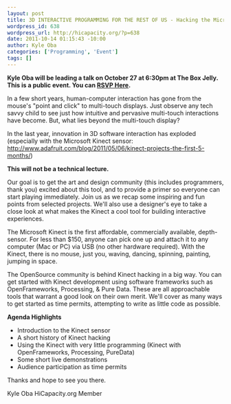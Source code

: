 ```yaml
--- 
layout: post
title: 3D INTERACTIVE PROGRAMMING FOR THE REST OF US - Hacking the Microsoft Kinect Sensor
wordpress_id: 638
wordpress_url: http://hicapacity.org/?p=638
date: 2011-10-14 01:15:43 -10:00
author: Kyle Oba
categories: ['Programming', 'Event']
tags: []
---
```

<strong>Kyle Oba will be leading a talk on October 27 at 6:30pm at The Box Jelly. This is a public event. You can <a href="http://hacking-the-kinect.eventbrite.com/">RSVP Here</a>.</strong>

In a few short years, human-computer interaction has gone from the mouse's "point and click" to multi-touch displays. Just observe any tech savvy child to see just how intuitive and pervasive multi-touch interactions have become. But, what lies beyond the multi-touch display?

In the last year, innovation in 3D software interaction has exploded (especially with the Microsoft Kinect sensor: <a href=" http://www.adafruit.com/blog/2011/05/06/kinect-projects-the-first-5-months/">http://www.adafruit.com/blog/2011/05/06/kinect-projects-the-first-5-months/</a>)

<strong>This will not be a technical lecture.</strong>

Our goal is to get the art and design community (this includes programmers, thank you) excited about this tool, and to provide a primer so everyone can start playing immediately. Join us as we recap some inspiring and fun points from selected projects. We'll also use a designer's eye to take a close look at what makes the Kinect a cool tool for building interactive experiences.

The Microsoft Kinect is the first affordable, commercially available, depth-sensor. For less than $150, anyone can pick one up and attach it to any computer (Mac or PC) via USB (no other hardware required). With the Kinect, there is no mouse, just you, waving, dancing, spinning, painting, jumping in space.

The OpenSource community is behind Kinect hacking in a big way. You can get started with Kinect development using software frameworks such as OpenFrameworks, Processing, &amp; Pure Data. These are all approachable tools that warrant a good look on their own merit. We'll cover as many ways to get started as time permits, attempting to write as little code as possible.

<strong>Agenda Highlights</strong>
<ul>
	<li>Introduction to the Kinect sensor</li>
	<li>A short history of Kinect hacking</li>
	<li>Using the Kinect with very little programming (Kinect with OpenFrameworks, Processing, PureData)</li>
	<li>Some short live demonstrations</li>
	<li>Audience participation as time permits</li>
</ul>
Thanks and hope to see you there.

Kyle Oba
HiCapacity.org Member
